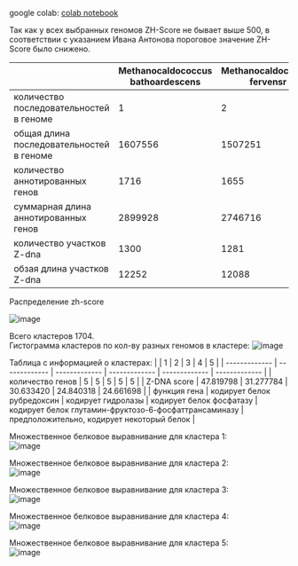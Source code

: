 google colab:
[colab notebook](https://colab.research.google.com/drive/1GobvF3jGPt9uFQ6ZAdRPApBFDfOM1c6X?usp=sharing)



Так как у всех выбранных геномов ZH-Score не бывает выше 500, в соответствии с указанием Ивана Антонова пороговое значение ZH-Score было снижено.


|  | Methanocaldococcus bathoardescens  | Methanocaldococcus fervensr | Methanocaldococcus infernus | Methanocaldococcus jannaschii | Methanocaldococcus vulcanius |
| ------------- | ------------- | ------------- | ------------- | ------------- | ------------- |
| количество последовательностей в геноме | 1 | 2 | 1 | 3 | 3 |
| общая длина последовательностей в геноме | 1607556 | 1507251 | 1328194 | 1739927 | 1761737 |
| количество аннотированных генов | 1716 | 1655 | 1499 | 1890 | 1778 |
| суммарная длина аннотированных генов | 2899928 | 2746716 | 2490976 | 3103456 | 3006890 |
| количество участков Z-dna | 1300 | 1281 | 646 | 1586 | 1797 |
| обзая длина участков Z-dna | 12252 | 12088 | 5920 | 14932 | 16750 |



Распределение zh-score

![image](https://user-images.githubusercontent.com/25819950/173190419-045dc42b-fcaa-458e-b93c-615ae262572a.png)


Всего кластеров 1704.  
Гистограмма кластеров по кол-ву разных геномов в кластере:
![image](https://user-images.githubusercontent.com/25819950/173413155-ffb30cf3-3d5d-4e95-a9a9-59b613daaaab.png)



Таблица с информацией о кластерах:
|  | 1  | 2 | 3 | 4 | 5 |
| ------------- | ------------- | ------------- | ------------- | ------------- | ------------- |
| количество генов | 5 | 5 | 5 | 5 | 5 |
| Z-DNA score | 47.819798 | 31.277784 | 30.633420 | 24.840318 | 24.661698 |
| функция гена | кодирует белок рубредоксин | кодирует гидролазы | кодирует белок фосфатазу | кодирует белок глутамин-фруктозо-6-фосфаттрансаминазу | предположительно, кодирует некоторый белок |



Множественное белковое выравнивание для кластера 1:  
![image](https://user-images.githubusercontent.com/25819950/173441951-acb951e2-e9f9-445a-be9a-458a8f703f2b.png)

Множественное белковое выравнивание для кластера 2:  
![image](https://user-images.githubusercontent.com/25819950/173442405-1e6eaaff-e4d5-408f-a153-2fe603f7344f.png)

Множественное белковое выравнивание для кластера 3:  
![image](https://user-images.githubusercontent.com/25819950/173442506-aba59f85-e355-4f7a-957a-6b12725d32f6.png)

Множественное белковое выравнивание для кластера 4:  
![image](https://user-images.githubusercontent.com/25819950/173442654-d5400af9-6d7c-4d3f-8d69-6c923b7e1759.png)

Множественное белковое выравнивание для кластера 5:  
![image](https://user-images.githubusercontent.com/25819950/173442828-32a6d29e-4b05-4759-9593-01191a05925d.png)
